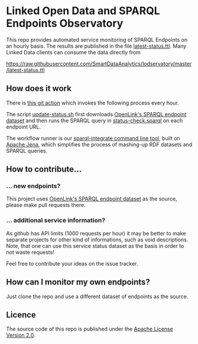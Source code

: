# Linked Open Data and SPARQL Endpoints Observatory

This repo provides automated service monitoring of SPARQL Endpoints on an hourly basis.
The results are published in the file [latest-status.ttl](https://github.com/SmartDataAnalytics/lodservatory/blob/master/latest-status.ttl).
Many Linked Data clients can consume the data directly from

https://raw.githubusercontent.com/SmartDataAnalytics/lodservatory/master/latest-status.ttl

## How does it work

There is [this git action](.github/workflows/main.yml) which invokes the following process every hour.

The script [update-status.sh](update-status.sh) first downloads [OpenLink's SPARQL endpoint dataset](https://github.com/OpenLinkSoftware/general-turtle-doc-collection/blob/master/LODCloud_SPARQL_Endpoints.ttl) and then runs the SPARQL query in [status-check.sparql](status-check.sparql) on each endpoint URL.

The workflow runner is our [sparql-integrate command line tool](https://github.com/SmartDataAnalytics/Sparqlintegrate), built on [Apache Jena](https://jena.apache.org/), which simplifies the process of mashing-up RDF datasets and SPARQL queries.

## How to contribute...

### ... new endpoints?
This project uses
[OpenLink's SPARQL endpoint dataset](https://github.com/OpenLinkSoftware/general-turtle-doc-collection/blob/master/LODCloud_SPARQL_Endpoints.ttl) as the source, please make pull requests there.

### ... additional service information?
As github has API limits (1000 requests per hour) it may be better to make separate projects for other kind of informations, such as void descriptions. Note, that one can use this service status dataset as the basis in order to not waste requests!

Feel free to contribute your ideas on the issue tracker.

## How can I monitor my own endpoints?

Just clone the repo and use a different dataset of endpoints as the source.

## Licence
The source code of this repo is published under the [Apache License Version 2.0](LICENSE).


